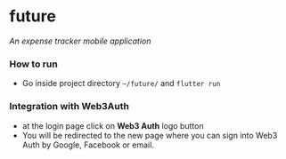 # future

*An expense tracker mobile application*

### How to run
- Go inside project directory `~/future/` and `flutter run`

### Integration with Web3Auth
- at the login page click on **Web3 Auth** logo button
- You will be redirected to the new page where you can sign into Web3 Auth by Google, Facebook or email.